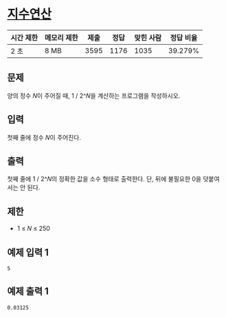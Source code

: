 # [지수연산](https://www.acmicpc.net/problem/2052)

| 시간 제한 | 메모리 제한 | 제출 | 정답 | 맞힌 사람 | 정답 비율 |
| --- | --- | --- | --- | --- | --- |
| 2 초 | 8 MB | 3595 | 1176 | 1035 | 39.279% |

## 문제

양의 정수 𝑁이 주어질 때, 1 / 2^𝑁을 계산하는 프로그램을 작성하시오.

## 입력

첫째 줄에 정수 𝑁이 주어진다.

## 출력

첫째 줄에 1 / 2^𝑁의 정확한 값을 소수 형태로 출력한다. 단, 뒤에 불필요한 0을 덧붙여서는 안 된다.

## 제한

- 1 ≤ 𝑁 ≤ 250

## 예제 입력 1

```
5

```

## 예제 출력 1

```
0.03125
```
